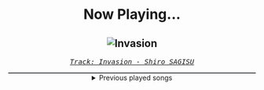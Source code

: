<div align="center"> 
<h1>Now Playing...</h1>

![Invasion](https://i.scdn.co/image/ab67616d00001e02ee553f2ddd922dd2102c2c0e)
--
_<samp><a href="https://open.spotify.com/track/2tnd8PSXUGwoVX5WY2SU1B">Track: Invasion - Shiro SAGISU</a></samp>_

<div style="border: 1px #4B5054 solid"></div>
<details>
  <summary>
    Previous played songs
  </summary>
  <table>
    <thead>
      <tr>
        <th>
          Artist
        </th>
        <th>
          Song
        </th>
        <th>
          Link
        </th>
      </tr>
    </thead>
    <tbody>
      <tr><td>Shiro SAGISU</td><td>Invasion</td><td><a href="https://open.spotify.com/track/2tnd8PSXUGwoVX5WY2SU1B">https://open.spotify.com/track/2tnd8PSXUGwoVX5WY2SU1B</a></td></tr><tr><td>Sawano Hiroyuki</td><td>攻響組曲　DEVIL　第三楽章: eXORCiST</td><td><a href="https://open.spotify.com/track/7fOzGo3dEM2Cn8ygMLNJOw">https://open.spotify.com/track/7fOzGo3dEM2Cn8ygMLNJOw</a></td></tr><tr><td>Shiro SAGISU</td><td>Stand Up Be Strong (Pt. I)</td><td><a href="https://open.spotify.com/track/72ipPCGWlVXLbh7rZNwh26">https://open.spotify.com/track/72ipPCGWlVXLbh7rZNwh26</a></td></tr><tr><td>Shiro SAGISU</td><td>"Lucifers Dance" Pt. C_Opus1</td><td><a href="https://open.spotify.com/track/38Xuwj65wMbRQ1o9vod1vc">https://open.spotify.com/track/38Xuwj65wMbRQ1o9vod1vc</a></td></tr><tr><td>Shiro SAGISU</td><td>Stand Up Be Strong (Pt. II)</td><td><a href="https://open.spotify.com/track/5BqFJRaEVRhu8vfaCQM6AE">https://open.spotify.com/track/5BqFJRaEVRhu8vfaCQM6AE</a></td></tr><tr><td>Shiro SAGISU</td><td>1130 TYBW full orchestra choir</td><td><a href="https://open.spotify.com/track/2fu4MJym740h2HZrAglZBW">https://open.spotify.com/track/2fu4MJym740h2HZrAglZBW</a></td></tr><tr><td>Shiro SAGISU</td><td>"Cometh the hour" Pt. A_Opus1</td><td><a href="https://open.spotify.com/track/57NqUiUOWob9xchfsTyHm0">https://open.spotify.com/track/57NqUiUOWob9xchfsTyHm0</a></td></tr><tr><td>BlackY</td><td>Löschen</td><td><a href="https://open.spotify.com/track/2rMaTliflow3inMLEVYDVs">https://open.spotify.com/track/2rMaTliflow3inMLEVYDVs</a></td></tr><tr><td>Shiro SAGISU</td><td>Showing Off</td><td><a href="https://open.spotify.com/track/1bBJYaaUBlgZ3tAK2q4FkD">https://open.spotify.com/track/1bBJYaaUBlgZ3tAK2q4FkD</a></td></tr><tr><td>Shiro SAGISU</td><td>Recollection Ⅰ</td><td><a href="https://open.spotify.com/track/1jyp0TO831FYtzazVBhNGH">https://open.spotify.com/track/1jyp0TO831FYtzazVBhNGH</a></td></tr><tr><td>Shiro SAGISU</td><td>Start To Investigate</td><td><a href="https://open.spotify.com/track/0vwxJLA3sVxXjPRX14LQkk">https://open.spotify.com/track/0vwxJLA3sVxXjPRX14LQkk</a></td></tr><tr><td>Shiro SAGISU</td><td>Wanderers</td><td><a href="https://open.spotify.com/track/0sI4BOJ8oIUm8NeH4Y0hqz">https://open.spotify.com/track/0sI4BOJ8oIUm8NeH4Y0hqz</a></td></tr><tr><td>Shiro SAGISU</td><td>Uneasines</td><td><a href="https://open.spotify.com/track/6BE347y51CThlAt16yMPv4">https://open.spotify.com/track/6BE347y51CThlAt16yMPv4</a></td></tr><tr><td>Shiro SAGISU</td><td>Recollection Ⅱ</td><td><a href="https://open.spotify.com/track/4lHcJpFBGEJRp9oy043ym0">https://open.spotify.com/track/4lHcJpFBGEJRp9oy043ym0</a></td></tr><tr><td>Shiro SAGISU</td><td>Guitar Ⅲ</td><td><a href="https://open.spotify.com/track/6Y8IWU7lscsljr5xR9ahZ0">https://open.spotify.com/track/6Y8IWU7lscsljr5xR9ahZ0</a></td></tr><tr><td>Shiro SAGISU</td><td>Japanesq</td><td><a href="https://open.spotify.com/track/4jxnYOHzoaDImqvFgEwRy0">https://open.spotify.com/track/4jxnYOHzoaDImqvFgEwRy0</a></td></tr><tr><td>Shiro SAGISU</td><td>World #07 Blues</td><td><a href="https://open.spotify.com/track/4Qhvd21x6xAPGQm5yKmnoK">https://open.spotify.com/track/4Qhvd21x6xAPGQm5yKmnoK</a></td></tr><tr><td>Shiro SAGISU</td><td>Feudal Society</td><td><a href="https://open.spotify.com/track/4G3v5HwNeqXl1X88TbHZWz">https://open.spotify.com/track/4G3v5HwNeqXl1X88TbHZWz</a></td></tr><tr><td>Shiro SAGISU</td><td>Diamond Dust</td><td><a href="https://open.spotify.com/track/5smralJ1i5ov8xTKZir6Nr">https://open.spotify.com/track/5smralJ1i5ov8xTKZir6Nr</a></td></tr><tr><td>Shiro SAGISU</td><td>Assassination</td><td><a href="https://open.spotify.com/track/0cb1hm7v0TtBD3UQteA67s">https://open.spotify.com/track/0cb1hm7v0TtBD3UQteA67s</a></td></tr>
    </tbody>
  </table>
</details>

</div>
